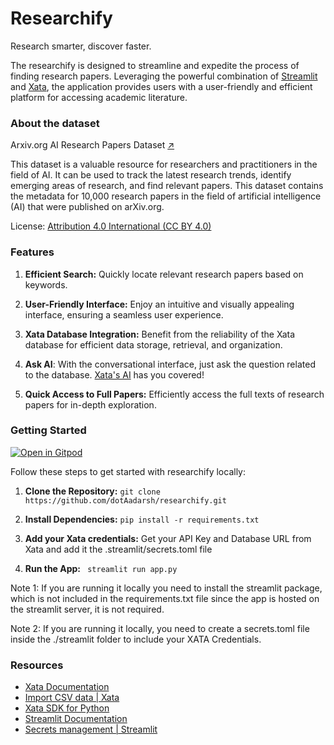 # Researchify
Research smarter, discover faster.

The researchify is designed to streamline and expedite the process of finding research papers. Leveraging the powerful combination of [Streamlit](https://streamlit.io/) and [Xata](https://xata.io/), the application provides users with a user-friendly and efficient platform for accessing academic literature.

### About the dataset

 Arxiv.org AI Research Papers Dataset [↗](https://www.kaggle.com/datasets/yasirabdaali/arxivorg-ai-research-papers-dataset)
 
This dataset is a valuable resource for researchers and practitioners in the field of AI. It can be used to track the latest research trends, identify emerging areas of research, and find relevant papers. This dataset contains the metadata for 10,000 research papers in the field of artificial intelligence (AI) that were published on arXiv.org.

License: [Attribution 4.0 International (CC BY 4.0)](https://creativecommons.org/licenses/by/4.0/)

### Features

1. **Efficient Search:** Quickly locate relevant research papers based on keywords.

2. **User-Friendly Interface:** Enjoy an intuitive and visually appealing interface, ensuring a seamless user experience.

3. **Xata Database Integration:** Benefit from the reliability of the Xata database for efficient data storage, retrieval, and organization.

4. **Ask AI**:  With the conversational interface, just ask the question related to the database. [Xata's AI](https://xata.io/docs/sdk/ask) has you covered! 

5. **Quick Access to Full Papers:** Efficiently access the full texts of research papers for in-depth exploration.


### Getting Started

[![Open in Gitpod](https://gitpod.io/button/open-in-gitpod.svg)](https://gitpod.io/#https://github.com/dotAadarsh/researchify)

Follow these steps to get started with researchify locally:

1. **Clone the Repository:**
   ```git clone https://github.com/dotAadarsh/researchify.git```

2. **Install Dependencies:**
```pip install -r requirements.txt```

3. **Add your Xata credentials:**
Get your API Key and Database URL from Xata and add it the .streamlit/secrets.toml file

4. **Run the App:**
``` streamlit run app.py```

Note 1: If you are running it locally you need to install the streamlit package, which is not included in the requirements.txt file since the app is hosted on the streamlit server, it is not required.

Note 2: If you are running it locally, you need to create a secrets.toml file inside the ./streamlit folder to include your XATA Credentials.

### Resources

- [Xata Documentation](https://xata.io/docs)
- [Import CSV data | Xata](https://xata.io/docs/csv-data/import-data)
- [Xata SDK for Python](https://xata.io/docs/sdk/python/overview)
- [Streamlit Documentation](https://docs.streamlit.io/library/api-reference)
- [Secrets management | Streamlit](https://docs.streamlit.io/library/advanced-features/secrets-management)
